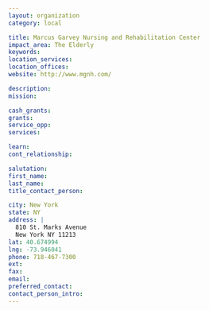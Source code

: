 ```yaml
---
layout: organization
category: local

title: Marcus Garvey Nursing and Rehabilitation Center
impact_area: The Elderly
keywords: 
location_services: 
location_offices: 
website: http://www.mgnh.com/

description: 
mission: 

cash_grants: 
grants: 
service_opp: 
services: 

learn: 
cont_relationship: 

salutation: 
first_name: 
last_name: 
title_contact_person: 

city: New York
state: NY
address: |
  810 St. Marks Avenue  
  New York NY 11213
lat: 40.674994
lng: -73.946041
phone: 718-467-7300
ext: 
fax: 
email: 
preferred_contact: 
contact_person_intro: 
---
```

